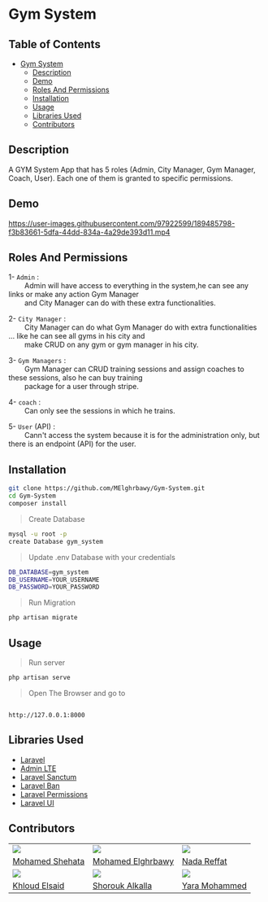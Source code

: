 # Gym System


## Table of Contents

-   [Gym System](#gym-app)
    -   [Description](#description)
    -   [Demo](#demo)
    -   [Roles And Permissions](#roles-and-permissions)
    -   [Installation](#installation)
    -   [Usage](#usage)
    -   [Libraries Used](#libraries-used)
    -   [Contributors](#contributors)

## Description

A GYM System App that has 5 roles (Admin, City Manager, Gym Manager, Coach, User). Each one of them is granted to specific permissions.


## Demo

https://user-images.githubusercontent.com/97922599/189485798-f3b83661-5dfa-44dd-834a-4a29de393d11.mp4



## Roles And Permissions

1- `Admin` :  
&nbsp; &nbsp; &nbsp; &nbsp; Admin will have access to everything in the system,he can see any links or make any action Gym Manager  
&nbsp; &nbsp; &nbsp; &nbsp; and City Manager can do with these extra functionalities.

2- `City Manager` :  
&nbsp; &nbsp; &nbsp; &nbsp; City Manager can do what Gym Manager do with extra functionalities … like he can see all gyms in his city and  
&nbsp; &nbsp; &nbsp; &nbsp; make CRUD on any gym or gym manager in his city.

3- `Gym Managers` :  
&nbsp; &nbsp; &nbsp; &nbsp; Gym Manager can CRUD training sessions and assign coaches to these sessions, also he can buy training  
&nbsp; &nbsp; &nbsp; &nbsp; package for a user through stripe.

4- `coach` :  
&nbsp; &nbsp; &nbsp; &nbsp; Can only see the sessions in which he trains.

5- `User` (API) :  
&nbsp; &nbsp; &nbsp; &nbsp; Cann't access the system because it is for the administration only, but there is an endpoint (API) for the user.

## Installation

```bash
git clone https://github.com/MElghrbawy/Gym-System.git
cd Gym-System
composer install
```

> Create Database

```bash
mysql -u root -p
create Database gym_system
```

> Update .env Database with your credentials

```bash
DB_DATABASE=gym_system
DB_USERNAME=YOUR_USERNAME
DB_PASSWORD=YOUR_PASSWORD
```

> Run Migration

```bash
php artisan migrate
```

## Usage

> Run server

```bash
php artisan serve
```

> Open The Browser and go to

```

http://127.0.0.1:8000

```

## Libraries Used

-   [Laravel](https://laravel.com/)
-   [Admin LTE](https://adminlte.io/)
-   [Laravel Sanctum](https://github.com/laravel/sanctum/)
-   [Laravel Ban](https://github.com/cybercog/laravel-ban/)
-   [Laravel Permissions](https://github.com/spatie/laravel-permission/)
-   [Laravel UI](https://github.com/laravel/ui)

## Contributors

<table>
  <tr>
    <td>
      <img src="https://avatars.githubusercontent.com/u/33490779?v=4" />
    </td>
    <td>
      <img src="https://avatars.githubusercontent.com/u/97922599?v=4" />
    </td>
    <td>
      <img src="https://avatars.githubusercontent.com/u/97697512?v=4" />
    </td>
  </tr>
  <tr>
    <td>
      <a href="https://github.com/MohamedShehata15">Mohamed Shehata</a>
    </td>
      <td>
      <a href="https://github.com/MElghrbawy">Mohamed Elghrbawy</a>
    </td>
     <td>
      <a href="https://github.com/nadareffat98">Nada Reffat</a>
    </td>
  </tr>
  <tr>
    <td>
      <img src="https://avatars.githubusercontent.com/u/83234154?v=4" />
    </td>
    <td>
      <img src="https://avatars.githubusercontent.com/u/97697351?v=4" />
    </td>
    <td>
      <img src="https://avatars.githubusercontent.com/u/97316532?v=4" />
    </td>
  </tr>
  <tr>
    <td>
      <a href="https://github.com/khloud44">Khloud Elsaid</a>
    </td>
      <td>
      <a href="https://github.com/shoroukalkalla">Shorouk Alkalla</a>
    </td>
     <td>
      <a href="https://github.com/YaraMohammed98">Yara Mohammed</a>
    </td>
  </tr>
</table>
